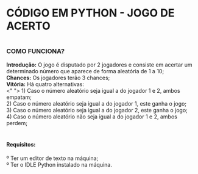 # CÓDIGO EM PYTHON - JOGO DE ACERTO

# <h3>COMO FUNCIONA?
<strong>Introdução:</strong> O jogo é disputado por 2 jogadores e consiste em acertar um determinado número que aparece de forma aleatória de 1 a 10; <br>
<strong>Chances:</strong> Os jogadores terão 3 chances; <br>
<strong>Vitória:</strong> Há quatro alternativas: <br>
<" ">                             1) Caso o número aleatório seja igual a do jogador 1 e 2, ambos empatam; <br>
                                  2) Caso o número aleatório seja igual a do jogador 1, este ganha o jogo; <br>
                                  3) Caso o número aleatório seja igual a do jogador 2, este ganha o jogo; <br>
                                  4) Caso o número aleatório não seja igual a do jogador 1 e 2, ambos perdem; <br>
</h3>

# <h4>Requisitos:
º Ter um editor de texto na máquina; <br>
º Ter o IDLE Python instalado na máquina.</h4>
